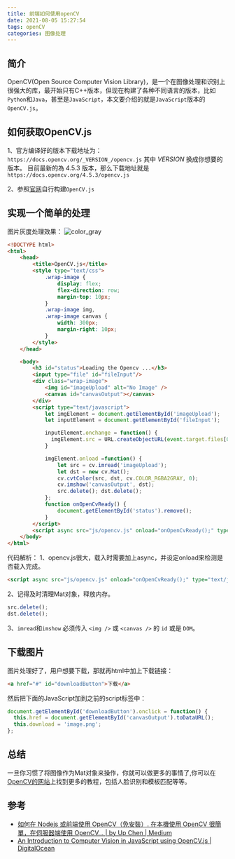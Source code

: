 ```yaml
---
title: 前端如何使用openCV
date: 2021-08-05 15:27:54
tags: openCV
categories: 图像处理
---
```


## 简介
OpenCV(Open Source Computer Vision Library)，是一个在图像处理和识别上很强大的库，最开始只有C++版本，但现在构建了各种不同语言的版本，比如`Python`和`Java`，甚至是`JavaScript`，本文要介绍的就是`JavaScript`版本的`OpenCV.js`。

## 如何获取OpenCV.js
1、官方编译好的版本下载地址为：
`https://docs.opencv.org/_VERSION_/opencv.js`
其中 _VERSION_ 换成你想要的版本。
目前最新的為 4.5.3 版本，那么下载地址就是`https://docs.opencv.org/4.5.3/opencv.js`

2、参照[官网](https://docs.opencv.org/4.5.3/d4/da1/tutorial_js_setup.html)自行构建`OpenCV.js`

## 实现一个简单的处理

图片灰度处理效果：
![color_gray](/img/color_gray.png)
```html
<!DOCTYPE html>
<html>
    <head>
        <title>OpenCV.js</title>
        <style type="text/css">
            .wrap-image {
                display: flex;
                flex-direction: row;
                margin-top: 10px;
            }
            .wrap-image img,
            .wrap-image canvas {
                width: 300px;
                margin-right: 10px;
            }
        </style>
    </head>

    <body>
        <h3 id="status">Loading the Opencv ...</h3>
        <input type="file" id="fileInput"/>
        <div class="wrap-image">
            <img id="imageUpload" alt="No Image" />
            <canvas id="canvasOutput"></canvas>
        </div>
        <script type="text/javascript">
            let imgElement = document.getElementById('imageUpload');
            let inputElement = document.getElementById('fileInput');

            inputElement.onchange = function() {
              imgElement.src = URL.createObjectURL(event.target.files[0]);
            }

            imgElement.onload =function() {
                let src = cv.imread('imageUpload');
                let dst = new cv.Mat();
                cv.cvtColor(src, dst, cv.COLOR_RGBA2GRAY, 0);
                cv.imshow('canvasOutput', dst);
                src.delete(); dst.delete();
            };
            function onOpenCvReady() {
                document.getElementById('status').remove();
            }
        </script>
        <script async src="js/opencv.js" onload="onOpenCvReady();" type="text/javascript"></script>
    </body>
</html>
```

代码解析：
1、opencv.js很大，载入时需要加上async，并设定onload来检测是否载入完成。

```html
<script async src="js/opencv.js" onload="onOpenCvReady();" type="text/javascript"></script>
```

2、记得及时清理Mat对象，释放内存。

```javascript
src.delete();
dst.delete();
```

3、`imread`和`imshow` 必须传入 `<img />` 或 `<canvas />` 的 `id` 或是 `DOM`。

## 下载图片
图片处理好了，用户想要下载，那就再html中加上下载链接：
```html
<a href="#" id="downloadButton">下载</a>
```

然后把下面的JavaScript加到之前的script标签中：
```javascript
document.getElementById('downloadButton').onclick = function() {
  this.href = document.getElementById('canvasOutput').toDataURL();
  this.download = 'image.png';
};
```

## 总结
一旦你习惯了将图像作为Mat对象来操作，你就可以做更多的事情了,你可以在[OpenCV的网站](https://docs.opencv.org/4.5.3/d5/d10/tutorial_js_root.html)上找到更多的教程，包括人脸识别和模板匹配等等。

## 参考
* [如何在 Nodejs 或前端使用 OpenCV（免安裝）. 在本機使用 OpenCV 很簡單，在伺服器端使用 OpenCV… | by Up Chen | Medium](https://hi-upchen.medium.com/%E5%A6%82%E4%BD%95%E5%9C%A8-nodejs-%E6%88%96%E5%89%8D%E7%AB%AF%E4%BD%BF%E7%94%A8-opencv-%E5%85%8D%E5%AE%89%E8%A3%9D-cc2fea289054)
* [An Introduction to Computer Vision in JavaScript using OpenCV.js | DigitalOcean](https://www.digitalocean.com/community/tutorials/introduction-to-computer-vision-in-javascript-using-opencvjs)
